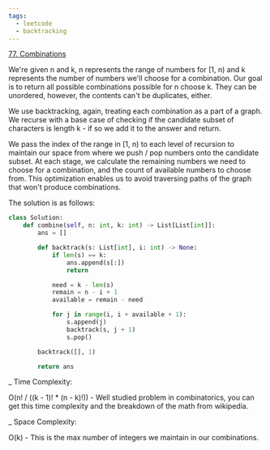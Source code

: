 ```yaml
---
tags:
  - leetcode
  - backtracking
---
```


<a href="https://leetcode.com/problems/combinations/">77. Combinations</a>

We're given n and k, n represents the range of numbers for [1, n) and k
represents the number of numbers we'll choose for a combination. Our goal is to
return all possible combinations possible for n choose k. They can be unordered,
however, the contents can't be duplicates, either.

We use backtracking, again, treating each combination as a part of a graph. We
recurse with a base case of checking if the candidate subset of characters is
length k - if so we add it to the answer and return.

We pass the index of the range in [1, n) to each level of recursion to maintain
our space from where we push / pop numbers onto the candidate subset. At each
stage, we calculate the remaining numbers we need to choose for a combination,
and the count of available numbers to choose from. This optimization enables us
to avoid traversing paths of the graph that won't produce combinations.

The solution is as follows:

```python
class Solution:
    def combine(self, n: int, k: int) -> List[List[int]]:
        ans = []

        def backtrack(s: List[int], i: int) -> None:
            if len(s) == k:
                ans.append(s[:])
                return

            need = k - len(s)
            remain = n - i + 1
            available = remain - need

            for j in range(i, i + available + 1):
                s.append(j)
                backtrack(s, j + 1)
                s.pop()

        backtrack([], 1)

        return ans
```

\_ Time Complexity:

O(n! / ((k - 1)! \* (n - k)!)) - Well studied problem in combinatorics, you can
get this time complexity and the breakdown of the math from wikipedia.

\_ Space Complexity:

O(k) - This is the max number of integers we maintain in our combinations.
